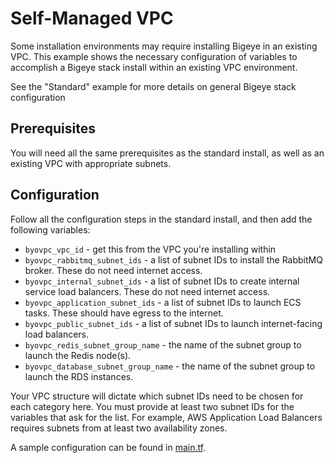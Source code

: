 # Self-Managed VPC

Some installation environments may require installing
Bigeye in an existing VPC. This example shows the necessary
configuration of variables to accomplish a Bigeye stack
install within an existing VPC environment.

See the "Standard" example for more details on general Bigeye stack configuration

## Prerequisites

You will need all the same prerequisites as the standard
install, as well as an existing VPC with appropriate subnets.

## Configuration

Follow all the configuration steps in the standard install,
and then add the following variables:

* `byovpc_vpc_id` - get this from the VPC you're installing within
* `byovpc_rabbitmq_subnet_ids` - a list of subnet IDs to install the RabbitMQ
broker. These do not need internet access.
* `byovpc_internal_subnet_ids` - a list of subnet IDs to create internal
service load balancers. These do not need internet access.
* `byovpc_application_subnet_ids` - a list of subnet IDs to launch ECS tasks.
These should have egress to the internet.
* `byovpc_public_subnet_ids` - a list of subnet IDs to launch internet-facing
load balancers.
* `byovpc_redis_subnet_group_name` - the name of the subnet group to launch
the Redis node(s).
* `byovpc_database_subnet_group_name` - the name of the subnet group to launch
the RDS instances.

Your VPC structure will dictate which subnet IDs need to be
chosen for each category here. You must provide at least two
subnet IDs for the variables that ask for the list. For example,
AWS Application Load Balancers requires subnets from at least
two availability zones.

A sample configuration can be found in [main.tf](./main.tf).
